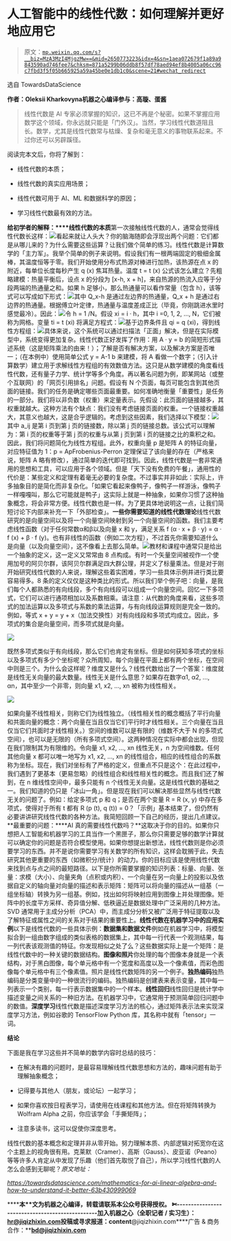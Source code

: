 # 人工智能中的线性代数：如何理解并更好地应用它

> 原文：[`mp.weixin.qq.com/s?__biz=MzA3MzI4MjgzMw==&mid=2650773223&idx=4&sn=1aea072679f1a89a9843590ad746fee7&chksm=871a5299b06ddb8f57df78aed94ef8b4005a06cc96c7fbd3f5f05b665925a59a45be0e1db1c0&scene=21#wechat_redirect`](http://mp.weixin.qq.com/s?__biz=MzA3MzI4MjgzMw==&mid=2650773223&idx=4&sn=1aea072679f1a89a9843590ad746fee7&chksm=871a5299b06ddb8f57df78aed94ef8b4005a06cc96c7fbd3f5f05b665925a59a45be0e1db1c0&scene=21#wechat_redirect)

选自 TowardsDataScience

**作者：Oleksii Kharkovyna****机器之心编译****参与：高璇、蛋酱**

> 线性代数是 AI 专家必须掌握的知识，这已不再是个秘密。如果不掌握应用数学这个领域，你永远就只能是「门外汉」。当然，学习线性代数道阻且长。数学，尤其是线性代数常与枯燥、复杂和毫无意义的事物联系起来。不过你还可以另辟蹊径。

阅读完本文后，你将了解到：

*   线性代数的本质；

*   线性代数的真实应用场景；

*   线性代数可用于 AI、ML 和数据科学的原因；

*   学习线性代数最有效的方法。

**给初学者的解释：****线性代数的本质**第一次接触线性代数的人，通常会觉得线性代数长这样：![](img/1be1f1685713d7e806d94d97b00d879c.jpg)看起来就让人头大？你的脑海随即会浮现出两个问题：它们都是从哪儿来的？为什么需要这些运算？让我们做个简单的练习。线性代数是计算数学的「主力军」。我举个简单的例子来说明。假设我们有一根两端固定的极细金属棒，其温度恒等于零。我们开始使用分布式热源对棒进行加热，该热源在点 x 的附近，每单位长度每秒产生 q (x) 焦耳热量。温度 t = t (x) 公式该怎么建立？先粗略建模：热量平衡后，设点 x 的分段为 [x-h, x + h]，来自热源的热流入应等于分段两端的热通量之和。如果 h 足够小，那么热通量可以看作常量（包含 h），该等式可以写成如下形式：![](img/05d1b497f9e25c6db763604265ac82aa.jpg)其中 Q_x-h 是通过左边界的热通量，Q_x + h 是通过右边界的热通量。根据傅立叶定律，热通量与温度差成正比（毕竟，你刚跳进水里时感觉最冷）。因此：![](img/3212b432c8c54771afb2d46eb9fddc38.jpg)令 h = 1 /N。假设 xi = i · h，其中 i =0, 1, 2, …, N，它们被称为网格。变量 ti = t (xi) 将满足方程式：![](img/d1fdf76c722e7b634a0723e15be3f9f4.jpg)基于边界条件且 qi = q (xi)，得到线性方程组：![](img/f4b8897f005f7df8799ccdffbaad538b.jpg)具体来说，这个系统可以通过扫描法「正面」解决，但是在实际模型中，系统变得更加复杂。线性代数正好发挥了作用：用 A · y = b 的简短形式描述系统（这是矩阵乘法的由来！）；了解是否有解决方案，以及解决方案是否唯一；（在本例中）使用简单公式 y = A-1 b 来建模，将 A 看做一个数字；（引入计算数学）建立用于求解线性方程组的有效数值方法。这只是从数学建模的角度看线性代数，还有量子力学、统计学等多个角度。再以著名问题为例，即某网站（或整个互联网）的「网页引用排名」问题。假设有 N 个页面，每页可能包含到其他页面的链接。我们的任务是确定哪些页面最重要。如何准确地衡量「重要性」是任务的一部分。我们将以非负数（权重）来定量表示。先假设：此页面的链接越多，其权重就越大。这种方法有个缺点：我们没有考虑链接页面的权重。一个链接权重越大，其意义也越大，这是合乎逻辑的。考虑到这些因素，我们选择以下模型：![](img/0eb7bd96e96d63f2bfb3cd366330545e.jpg)其中 a_ij 是第 i 页到第 j 页的链接数，除以第 j 页的链接总数。该公式可以理解为：第 i 页的权重等于第 j 页的权重与从第 j 页到第 i 页的链接之比的乘积之和。因此，我们将问题简化为线性方程组。此外，权重向量 p 是矩阵 A 的特征向量，对应特征值为 1：p = ApFrobenius-Perron 定理保证了该向量的存在（严格来说，矩阵 A 略有修改），通过简单的迭代即可找到。因此，线性代数是一套非常通用的思想和工具，可以应用于各个领域。但是「天下没有免费的午餐」，通用性的代价是：某些定义和定理有着毫无必要的复杂度。不过事实并非如此：实际上，许多抽象目的是简化而非复杂化。「如果它看起来像鸭子，像鸭子一样游泳，像鸭子一样嘎嘎叫，那么它可能就是鸭子」这实际上就是一种抽象，如果你习惯了这种抽象概念，将会非常方便。线性代数也是一样。为了更具体地说明这一点，让我们简短讨论下内部来补充一下「外部检查」。**一些你需要知道的线性代数理论**线性代数研究的是向量空间以及将一个向量空间映射到另一个向量空间的函数。我们主要考虑线性函数（对于任何常数α和β以及向量 x 和 y，满足关系 f (α · x + β · y) = α · f (x) + β · f (y)。也有非线性的函数（例如二次方程），不过首先你需要知道什么是向量（以及向量空间），这不像看上去那么简单。![](img/93092ab6a045a9c2465e654fa137e49a.jpg)教材和课程中通常只是给出一个抽象的定义，这一定义又常常由 8 点构成。有时一个矢量空间被视作一个使用加号的阿贝尔群，该阿贝尔群满足四大群公理，并定义了标量乘法。但是对于刚开始研究线性代数的人来说，理解这些着实困难，学习一些具体示例并进行类比要容易得多。8 条的定义仅仅是这种类比的形式。所以我们举个例子吧：向量，是我们每个人都熟悉的有向线段，多个有向线段可以组成一个向量空间。回忆一下多项式，它们可以进行通项相加以及系数相乘。请注意：从代数的角度来看，这些多项式的加法运算以及多项式与系数的乘法运算，与有向线段运算规则是完全一致的。例如，等式 x + y = y + x（加法交换性）对有向线段和多项式均成立。因此，多项式的集合是向量空间，而多项式就是向量。

![](img/7a16fe4daa280de8455df283e4867cc5.jpg)

既然多项式类似于有向线段，那么它们也肯定有坐标。但是如何获知多项式的坐标以及多项式有多少个坐标呢？众所周知，每个向量在平面上都有两个坐标，在空间中则是三个。为什么会这样呢？维度又是什么？线性代数给出了一个答案：维度就是线性无关向量的最大数量。线性无关是什么意思？如果存在数字α1, α2, …, αn，其中至少一个非零，则向量 x1, x2, …, xn 被称为线性相关。

![](img/18e637c91ad34efe41461cab519f5dce.jpg)

如果向量不线性相关，则称它们为线性独立。（线性相关性的概念概括了平行向量和共面向量的概念：两个向量在当且仅当它们平行时才线性相关。三个向量在当且仅当它们共面时才线性相关。）空间的维数可以是有限的（维数不大于 N 的多项式空间），也可以是无限的（所有多项式空间）。这两种情况在实际中都会出现，但现在我们限制其为有限维的。令向量 x1, x2, …, xn 线性无关，n 为空间维数。任何其他向量 x 都可以唯一地写为 x1, x2, …, xn 的线性组合，相应的线性组合的系数称为坐标。现在，我们对坐标有了严格的定义，但重点不只是这个：在此过程中，我们遇到了更基本（更易忽略）的线性组合和线性相关性的概念。而且我们还了解到，在 n 维线性空间中，最多只能有 n 个线性无关向量。这是线性代数的基础之一。我们知道的仍只是「冰山一角」。但是现在我们可以解决那些显然与线性代数无关的问题了。例如：给定多项式 p 和 q；是否在两个变量 R = R (x, y) 中存在多项式，使得对于所有 t 都有 R (p (t), q (t)) = 0？「示例」基本结束了，但仍然有必要讲讲研究线性代数的各种方法。我简短回顾一下自己的经历，提出几点建议。**最重要的问题：****AI 真的需要线性代数吗？**这取决于你的目的。如果你只想把人工智能和机器学习的工具当作一个黑匣子，那么你只需要足够的数学计算就可以确定你的问题是否符合模型使用。如果你想提出新想法，线性代数则是你必须要学习的东西。并不是说你需要学习有关数学的所有知识，这样会耽搁于此，失去研究其他更重要的东西（如微积分/统计）的动力。你的目标应该是使用线性代数来找到点与点之间的最短路径。以下是你所需要掌握的知识列表：标量、向量、张量：求模（大小）、向量夹角（点积或内积）、一个向量在另一向量上的投影以及依据自定义的轴向量对向量的描述和表示矩阵：矩阵可以将向量的描述从一组基（一组坐标轴）转换为另一组基。例如，找出如何将映射应用到图像上并处理图像。矩阵中的长度平方采样、奇异值分解、低秩逼近是数据处理中广泛采用的几种方法。SVD 通常用于主成分分析（PCA）中，而主成分分析又被广泛用于特征提取以及了解特征或属性之间的关系对于结果的重要性上。**线性代数在机器学习中的应用实例**以下是线性代数的一些具体示例：**数据集和数据文件**例如在机器学习中，将模型拟合到一组由数字组成的类似表格的数据集上，其中每一行代表一个观测结果，每一列代表该观测值的特征。你发现相似之处了么？这些数据实际上是一个矩阵：是线性代数中的一种关键的数据结构。**图像和照片**你处理的每个图像本身就是一个表结构，对于黑白图像，每个单元格中有一个宽度和高度以及一个像素值，而彩色图像每个单元格中有三个像素值。照片是线性代数矩阵的另一个例子。**独热编码**独热编码是分类变量中的一种很流行的编码。独热编码是创建表来表示变量，其中每一列表示一个类别，每一行表示数据集中的一个样本。**线性回归**线性回归是统计学中描述变量之间关系的一种旧方法。在机器学习中，它通常用于预测简单回归问题中的数值。**深度学习**线性代数是描述深度学习方法的核心，通过矩阵表示法来实现深度学习方法，例如谷歌的 TensorFlow Python 库，其名称中就有「tensor」一词。

**结论**

下面是我在学习这些并不简单的数学内容时总结的技巧：

*   在解决有趣的问题时，是最容易理解线性代数思想和方法的，趣味问题有助于理解抽象概念；

*   记得要与其他人（朋友，或论坛）一起学习；

*   如果你喜欢按日程表学习，请使用在线课程和其他方法。但在将矩阵转换为 Wolfram Alpha 之前，你应该学会「手撕矩阵」；

*   注意多读书，这可以促使你深度思考。

线性代数的基本概念和定理并非从零开始。努力理解本质、内部逻辑对拓宽你在这个主题上的视角很有用。克莱默（Cramer）、高斯（Gauss）、皮亚诺（Peano）等等许多人肯定从中发现了乐趣（他们首先取悦了自己），所以学习线性代数的人怎么会感到无聊呢？*原文地址：*

*https://towardsdatascience.com/mathematics-for-ai-linear-algebra-and-how-to-understand-it-better-63b430999069*

********本****文为机器之心编译，**转载请联系本公众号获得授权****。**
✄------------------------------------------------**加入机器之心（全职记者 / 实习生）：****hr@jiqizhixin.com****投稿或寻求报道：content****@jiqizhixin.com****广告 & 商务合作：****bd@jiqizhixin.com**
